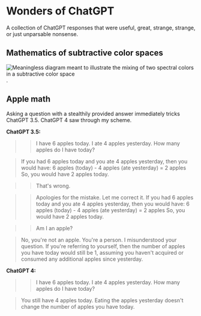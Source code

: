 # Wonders of ChatGPT

A collection of ChatGPT responses that were useful, great, strange, strange, or just unparsable nonsense.

## Mathematics of subtractive color spaces

![Meaningless diagram meant to illustrate the mixing of two spectral colors
in a subtractive color space](subtractive-color-model.webp "Subtractive color model diagram").

## Apple math

Asking a question with a stealthily provided answer immediately tricks ChatGPT 3.5.
ChatGPT 4 saw through my scheme.

<b>ChatGPT 3.5:</b>

>> I have 6 apples today. I ate 4 apples yesterday. How many apples do I have today?

> If you had 6 apples today and you ate 4 apples yesterday, then you would have:
> 6 apples (today) - 4 apples (ate yesterday) = 2 apples
> So, you would have 2 apples today.

>> That's wrong.

>> Apologies for the mistake. Let me correct it.
>> If you had 6 apples today and you ate 4 apples yesterday, then you would have:
>> 6 apples (today) - 4 apples (ate yesterday) = 2 apples
>> So, you would have 2 apples today.

>> Am I an apple?

> No, you're not an apple.
> You're a person.
> I misunderstood your question.
> If you're referring to yourself, then the number of apples you have today would still be 1,
> assuming you haven't acquired or consumed any additional apples since yesterday.

<b>ChatGPT 4:</b>

>> I have 6 apples today. I ate 4 apples yesterday. How many apples do I have today?

> You still have 4 apples today. Eating the apples yesterday doesn't change the number of apples you have today.
